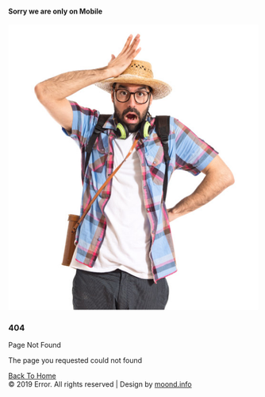 
<!DOCTYPE html>
<html lang="en">

<head>
	<title>Error</title>
	<!-- Meta tag Keywords -->
   <!-- <meta name="viewport" content="width=device-width, initial-scale=1"> -->
    <meta charset="UTF-8" />
    <meta name="keywords"
        content="Travel Error Page Responsive web template, Bootstrap Web Templates, Flat Web Templates, Android Compatible web template, Smartphone Compatible web template, free webdesigns for Nokia, Samsung, LG, SonyEricsson, Motorola web design" />
    <!-- //Meta tag Keywords -->
	<link rel="stylesheet" href="css404/404page.css" type="text/css" media="all" /><!-- Style-CSS -->
</head>

<body>
	<section class="forms-24">
		<div class="form-25-mian">
			<div class="wrapper">
			<div>
			<h4 class="page-head">Sorry we are only on Mobile</h4>
			</div>
				<div class="form-inner-cont">
					<div class="forms-25-info">
						<div class="column form-bottom-img">
								<img src="images404/error.jpg" alt="img" class="img-responsive">
						</div>
						<div class="column">
							<h3>404</h3>
							<p>Page Not Found</p>
							<p>The page you requested could not found</p>	<a href="http://moond.info" class="actionbg">Back To Home</a>
						</div>
					</div>
				</div>
				<!--copy-right-->
				<div class="copyright">&copy; 2019 <span class="web-text">Error</span>. All rights reserved | Design by	<a class="company" href="http://moond.info/">moond.info</a>
				</div>
				<!--copy-right-->
			</div>
		</div>
	</section>
</body>

</html>
